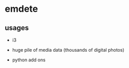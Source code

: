 emdete
======

usages
------

- i3

- huge pile of media data (thousands of digital photos)

- python add ons

